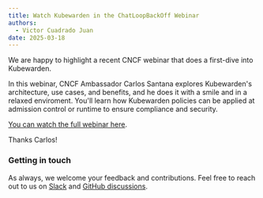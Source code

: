 ```yaml
---
title: Watch Kubewarden in the ChatLoopBackOff Webinar
authors:
  - Victor Cuadrado Juan
date: 2025-03-18
---
```


We are happy to highlight a recent CNCF webinar that does a first-dive into
Kubewarden.

In this webinar, CNCF Ambassador Carlos Santana explores Kubewarden's
architecture, use cases, and benefits, and he does it with a smile and in a
relaxed enviroment. You'll learn how Kubewarden policies can be applied at
admission control or runtime to ensure compliance and security.

[You can watch the full webinar here](https://www.youtube.com/watch?v=46VGMAH_8jY).

Thanks Carlos!

### Getting in touch

As always, we welcome your feedback and contributions. Feel free to reach out
to us on [Slack](https://kubernetes.slack.com/?redir=%2Fmessages%2Fkubewarden)
and [GitHub discussions](https://github.com/orgs/kubewarden/discussions).
